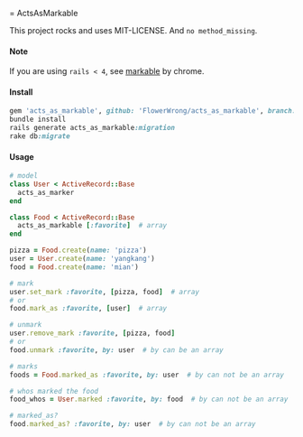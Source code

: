 = ActsAsMarkable

This project rocks and uses MIT-LICENSE. And `no method_missing`.

#### Note

If you are using `rails < 4`, see [markable](https://github.com/chrome/markable) by chrome.

#### Install

```ruby
gem 'acts_as_markable', github: 'FlowerWrong/acts_as_markable', branch: 'master'
bundle install
rails generate acts_as_markable:migration
rake db:migrate
```

#### Usage

```ruby
# model
class User < ActiveRecord::Base
  acts_as_marker
end

class Food < ActiveRecord::Base
  acts_as_markable [:favorite]  # array
end

pizza = Food.create(name: 'pizza')
user = User.create(name: 'yangkang')
food = Food.create(name: 'mian')

# mark
user.set_mark :favorite, [pizza, food]  # array
# or
food.mark_as :favorite, [user]  # array

# unmark
user.remove_mark :favorite, [pizza, food]
# or
food.unmark :favorite, by: user  # by can be an array

# marks
foods = Food.marked_as :favorite, by: user  # by can not be an array

# whos marked the food
food_whos = User.marked :favorite, by: food  # by can not be an array

# marked_as?
food.marked_as? :favorite, by: user  # by can not be an array
```